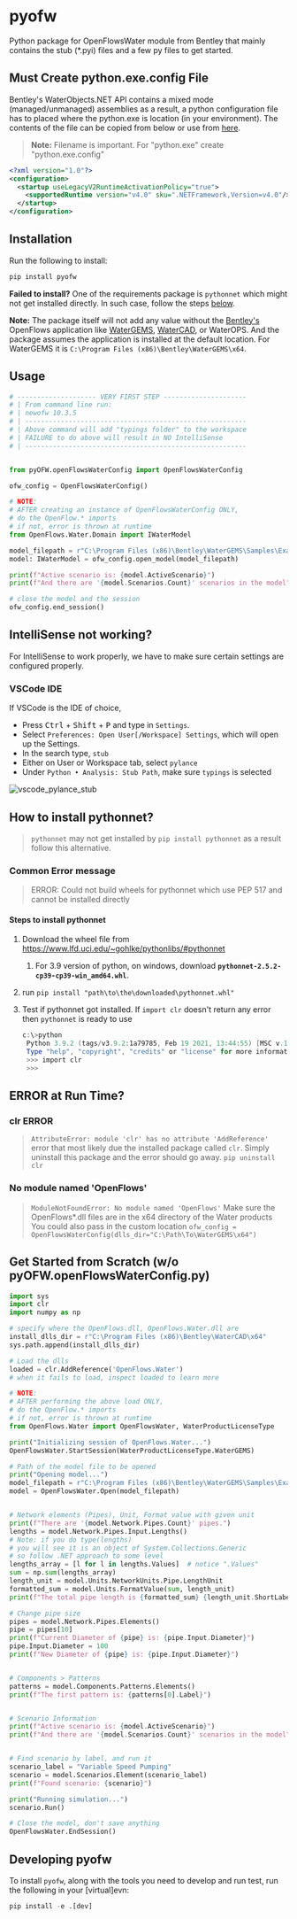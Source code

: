 # pyofw

Python package for OpenFlowsWater module from Bentley that mainly contains the stub (*.pyi) files and a few py files to get started.

## Must Create python.exe.config File

Bentley's WaterObjects.NET API contains a mixed mode (managed/unmanaged)
assemblies as a result, a python configuration file has to placed where the python.exe is location (in your environment). The contents of the file can be copied from below or use from [here](/misc/python.exe.config).

>**Note:** Filename is important. For "python.exe" create "python.exe.config"

```xml
<?xml version="1.0"?>
<configuration>
  <startup useLegacyV2RuntimeActivationPolicy="true">
    <supportedRuntime version="v4.0" sku=".NETFramework,Version=v4.0"/>
  </startup>
</configuration>
````

## Installation

Run the following to install:

```python
pip install pyofw
```

**Failed to install?** One of the requirements package is `pythonnet` which might not get installed directly. In such case, follow the steps [below](##How-to-install-pythonnet?).


 **Note:** The package itself will not add any value without the [Bentley's](https://www.bentley.com/en) OpenFlows application like [WaterGEMS](https://www.bentley.com/en/products/product-line/hydraulics-and-hydrology-software/watergems), [WaterCAD](https://www.bentley.com/en/products/product-line/hydraulics-and-hydrology-software/watercad), or WaterOPS. And the package assumes the application is installed at the default location. For WaterGEMS it is `C:\Program Files (x86)\Bentley\WaterGEMS\x64`.

## Usage

```python
# -------------------- VERY FIRST STEP ---------------------
# | From command line run:
# | newofw 10.3.5
# | --------------------------------------------------------
# | Above command will add "typings folder" to the workspace
# | FAILURE to do above will result in NO IntelliSense
# | --------------------------------------------------------


from pyOFW.openFlowsWaterConfig import OpenFlowsWaterConfig

ofw_config = OpenFlowsWaterConfig()

# NOTE:
# AFTER creating an instance of OpenFlowsWaterConfig ONLY,
# do the OpenFlow.* imports
# if not, error is thrown at runtime
from OpenFlows.Water.Domain import IWaterModel

model_filepath = r"C:\Program Files (x86)\Bentley\WaterGEMS\Samples\Example5.wtg"
model: IWaterModel = ofw_config.open_model(model_filepath)

print(f"Active scenario is: {model.ActiveScenario}")
print(f"And there are '{model.Scenarios.Count}' scenarios in the model")

# close the model and the session
ofw_config.end_session()
```

## IntelliSense not working?

For IntelliSense to work properly, we have to make sure certain settings are configured properly. 

### VSCode IDE

If VSCode is the IDE of choice,

* Press <kbd>Ctrl</kbd> + <kbd>Shift</kbd> + <kbd>P</kbd> and type in `Settings`. 
* Select `Preferences: Open User[/Workspace] Settings`, which will open up the Settings.
* In the search type, `stub`
* Either on User or Workspace tab, select `pylance`
* Under `Python • Analysis: Stub Path`, make sure `typings` is selected

![vscode_pylance_stub](misc/pylance_stub_typings.png)


## How to install pythonnet?

> `pythonnet` may not get installed by `pip install pythonnet` as a result follow this alternative.

### Common Error message

> ERROR: Could not build wheels for pythonnet which use PEP 517 and cannot be installed directly

#### Steps to install pythonnet

1. Download the wheel file from <https://www.lfd.uci.edu/~gohlke/pythonlibs/#pythonnet>
   1. For 3.9 version of python, on windows, download **`pythonnet-2.5.2-cp39-cp39-win_amd64.whl`**.
2. run `pip install "path\to\the\downloaded\pythonnet.whl"`
3. Test if pythonnet got installed. If `import clr` doesn't return any error then `pythonnet` is ready to use

   ```powershell
   c:\>python
    Python 3.9.2 (tags/v3.9.2:1a79785, Feb 19 2021, 13:44:55) [MSC v.1928 64 bit (AMD64)] on win32
    Type "help", "copyright", "credits" or "license" for more information.
    >>> import clr
    >>>
   ```

## ERROR at Run Time?

### clr ERROR

>`AttributeError: module 'clr' has no attribute 'AddReference'`
> error that most likely due the installed package called `clr`. Simply uninstall this package and the error should go away.
>`pip uninstall clr`

### No module named 'OpenFlows'

>`ModuleNotFoundError: No module named 'OpenFlows'`
>Make sure the OpenFlows*.dll files are in the x64 directory of the Water products
>You could also pass in the custom location `ofw_config = OpenFlowsWaterConfig(dlls_dir="C:\Path\To\WaterGEMS\x64")`

## Get Started from Scratch (w/o pyOFW.openFlowsWaterConfig.py)

```python
import sys
import clr
import numpy as np

# specify where the OpenFlows.dll, OpenFlows.Water.dll are
install_dlls_dir = r"C:\Program Files (x86)\Bentley\WaterCAD\x64"
sys.path.append(install_dlls_dir)

# Load the dlls
loaded = clr.AddReference('OpenFlows.Water')
# when it fails to load, inspect loaded to learn more

# NOTE:
# AFTER performing the above load ONLY,
# do the OpenFlow.* imports
# if not, error is thrown at runtime
from OpenFlows.Water import OpenFlowsWater, WaterProductLicenseType

print("Initializing session of OpenFlows.Water...")
OpenFlowsWater.StartSession(WaterProductLicenseType.WaterGEMS)

# Path of the model file to be opened
print("Opening model...")
model_filepath = r"C:\Program Files (x86)\Bentley\WaterGEMS\Samples\Example5.wtg"
model = OpenFlowsWater.Open(model_filepath)


# Network elements (Pipes), Unit, Format value with given unit
print(f"There are '{model.Network.Pipes.Count}' pipes.")
lengths = model.Network.Pipes.Input.Lengths()
# Note: if you do type(lengths)
# you will see it is an object of System.Collections.Generic
# so follow .NET approach to some level
lengths_array = [l for l in lengths.Values]  # notice ".Values"
sum = np.sum(lengths_array)
length_unit = model.Units.NetworkUnits.Pipe.LengthUnit
formatted_sum = model.Units.FormatValue(sum, length_unit)
print(f"The total pipe length is {formatted_sum} {length_unit.ShortLabel}")

# Change pipe size
pipes = model.Network.Pipes.Elements()
pipe = pipes[10]
print(f"Current Diameter of {pipe} is: {pipe.Input.Diameter}")
pipe.Input.Diameter = 100
print(f"New Diameter of {pipe} is: {pipe.Input.Diameter}")


# Components > Patterns
patterns = model.Components.Patterns.Elements()
print(f"The first pattern is: {patterns[0].Label}")


# Scenario Information
print(f"Active scenario is: {model.ActiveScenario}")
print(f"And there are '{model.Scenarios.Count}' scenarios in the model")


# Find scenario by label, and run it
scenario_label = "Variable Speed Pumping"
scenario = model.Scenarios.Element(scenario_label)
print(f"Found scenario: {scenario}")

print("Running simulation...")
scenario.Run()

# Close the model, don't save anything
OpenFlowsWater.EndSession()
```

## Developing pyofw

To install `pyofw`, along with the tools you need to develop and run test, run the following in your [virtual]evn:

```python
pip install -e .[dev]
```